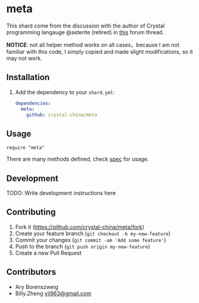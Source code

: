 # meta

This shard come from the discussion with the author of Crystal programming langauge
@asterite (retired) in [this](https://forum.crystal-lang.org/t/print-out-the-instance-methods-defined-class-or-the-path-where-the-current-class-is/4771/2) forum thread.

__NOTICE__: not all helper method works on all cases，because I am not familiar with 
this code, I simply copied and made slight modifications, so it may not work.

## Installation

1. Add the dependency to your `shard.yml`:

   ```yaml
   dependencies:
     meta:
       github: crystal-china/meta
   ```

## Usage

```crystal
require "meta"
```

There are many methods defined, check [spec](spec/meta_spec.cr) for usage.

## Development

TODO: Write development instructions here

## Contributing

1. Fork it (<https://github.com/crystal-china/meta/fork>)
2. Create your feature branch (`git checkout -b my-new-feature`)
3. Commit your changes (`git commit -am 'Add some feature'`)
4. Push to the branch (`git push origin my-new-feature`)
5. Create a new Pull Request

## Contributors

- Ary Borenszweig
- Billy.Zheng <vil963@gmail.com>
